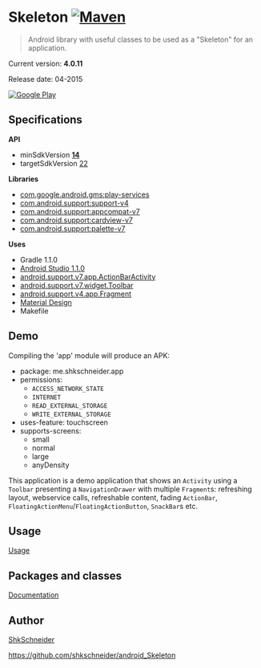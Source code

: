 Skeleton [![Maven](https://img.shields.io/github/tag/shkschneider/android_Skeleton.svg?label=maven)](https://jitpack.io/#shkschneider/android_Skeleton/4.0.11)
========

> Android library with useful classes to be used as a "Skeleton" for an application.

Current version: **4.0.11**

Release date: 04-2015

[![Google Play](https://developer.android.com/images/brand/en_generic_rgb_wo_45.png)](https://play.google.com/store/apps/details?id=me.shkschneider.skeleton.demo)

Specifications
--------------

**API**

- minSdkVersion [**14**](https://developer.android.com/reference/android/os/Build.VERSION_CODES.html#ICE_CREAM_SANDWICH)
- targetSdkVersion [22](https://developer.android.com/reference/android/os/Build.VERSION_CODES.html#LOLLIPOP_MR1)

**Libraries**

- [com.google.android.gms:play-services](https://developer.android.com/google/play-services/index.html)
- [com.android.support:support-v4](https://developer.android.com/tools/support-library/features.html#v4)
- [com.android.support:appcompat-v7](https://developer.android.com/tools/support-library/features.html#v7-appcompat)
- [com.android.support:cardview-v7](https://developer.android.com/tools/support-library/features.html#v7-cardview)
- [com.android.support:palette-v7](https://developer.android.com/tools/support-library/features.html#v7-palette)

**Uses**

- Gradle 1.1.0
- [Android Studio 1.1.0](https://developer.android.com/sdk/index.html)
- [android.support.v7.app.ActionBarActivity](https://developer.android.com/reference/android/support/v7/app/ActionBarActivity.html)
- [android.support.v7.widget.Toolbar](https://developer.android.com/reference/android/support/v7/widget/Toolbar.html)
- [android.support.v4.app.Fragment](https://developer.android.com/reference/android/support/v4/app/Fragment.html)
- [Material Design](http://www.google.com/design/spec/material-design/introduction.html)
- Makefile

Demo
----

Compiling the 'app' module will produce an APK:

- package: me.shkschneider.app
- permissions:
  - `ACCESS_NETWORK_STATE`
  - `INTERNET`
  - `READ_EXTERNAL_STORAGE`
  - `WRITE_EXTERNAL_STORAGE`
- uses-feature: touchscreen
- supports-screens:
  - small
  - normal
  - large
  - anyDensity

This application is a demo application that shows an `Activity` using a `Toolbar` presenting a `NavigationDrawer` with multiple `Fragment`s:
refreshing layout, webservice calls, refreshable content, fading `ActionBar`, `FloatingActionMenu`/`FloatingActionButton`, `SnackBar`s etc.

Usage
-----

[Usage](https://github.com/shkschneider/android_Skeleton/wiki/Usage)


Packages and classes
--------------------

[Documentation](https://github.com/shkschneider/android_Skeleton/wiki/Documentation)

Author
------

[ShkSchneider](https://shkschneider.me)

https://github.com/shkschneider/android_Skeleton

